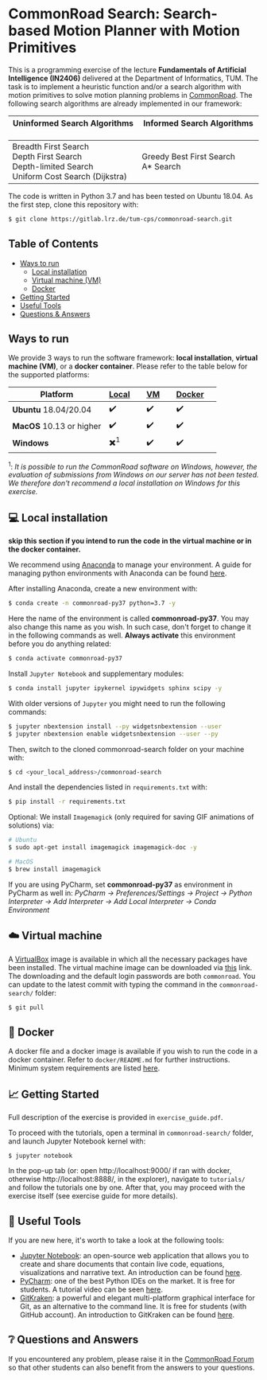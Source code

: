 # CommonRoad Search: Search-based Motion Planner with Motion Primitives

This is a programming exercise of the lecture **Fundamentals of Artificial Intelligence (IN2406)** delivered at the Department of Informatics, TUM. The task is to implement a heuristic function and/or a search algorithm with motion primitives to solve motion planning problems in [CommonRoad](https://commonroad.in.tum.de/). The following search algorithms are already implemented in our framework:

|Uninformed Search Algorithms &nbsp; &nbsp; &nbsp; &nbsp; &nbsp; &nbsp; | Informed Search Algorithms &nbsp; &nbsp; &nbsp; &nbsp; &nbsp; &nbsp;|
|-----------------------------|---------------------------|
|Breadth First Search <br /> Depth First Search <br /> Depth-limited Search <br />   Uniform Cost Search (Dijkstra)      |Greedy Best First Search <br />  A* Search                  |

The code is written in Python 3.7 and has been tested on Ubuntu 18.04. As the first step, clone this repository with:

```sh
$ git clone https://gitlab.lrz.de/tum-cps/commonroad-search.git
```

## Table of Contents
* [Ways to run](#ways-to-run)
    * [Local installation](#computer-local-installation)
    * [Virtual machine (VM)](#cloud-virtual-machine)
    * [Docker](#whale-docker)
* [Getting Started](#chart_with_upwards_trend-getting-started)
* [Useful Tools](#wrench-useful-tools)
* [Questions & Answers](#grey_question-questions-and-answers)

## Ways to run

We provide 3 ways to run the software framework: **local installation**, **virtual machine (VM)**, or a **docker container**. Please refer to the table below for the supported platforms:

| Platform                | [Local](#computer-local-installation) &nbsp; &nbsp; | [VM](#cloud-virtual-machine) &nbsp; &nbsp; | [Docker](#whale-docker) &nbsp; &nbsp; |
| --------------------------- | ----------------- | ------------------| -----------------|
| **Ubuntu** 18.04/20.04      | :heavy_check_mark:| :heavy_check_mark:|:heavy_check_mark:|
| **MacOS** 10.13 or higher   | :heavy_check_mark:| :heavy_check_mark:|:heavy_check_mark:|
| **Windows**                 | :heavy_multiplication_x:<sup>1</sup> | :heavy_check_mark:|:heavy_check_mark:|

<sup>1</sup>: _It is possible to run the CommonRoad software on Windows, however, the evaluation of submissions from Windows on our server
has not been tested. We therefore don't recommend a local installation on Windows for this exercise._


## :computer: Local installation

**skip this section if you intend to run the code in the virtual machine or in the docker container.**

We recommend using [Anaconda](https://www.anaconda.com/) to manage your environment. A guide for managing python environments with Anaconda can be found [here](https://conda.io/projects/conda/en/latest/user-guide/tasks/manage-environments.html).

After installing Anaconda, create a new environment with:
``` sh
$ conda create -n commonroad-py37 python=3.7 -y
```

Here the name of the environment is called **commonroad-py37**. You may also change this name as you wish. In such case, don't forget to change it in the following commands as well. **Always activate** this environment before you do anything related:

```sh
$ conda activate commonroad-py37
```
Install `Jupyter Notebook` and supplementary modules:
```sh
$ conda install jupyter ipykernel ipywidgets sphinx scipy -y
```

With older versions of `Jupyter` you might need to run the following commands:
```sh
$ jupyter nbextension install --py widgetsnbextension --user
$ jupyter nbextension enable widgetsnbextension --user --py
```
Then, switch to the cloned commonroad-search folder on your machine with:
```sh
$ cd <your_local_address>/commonroad-search
```

And install the dependencies listed in `requirements.txt` with:
```sh
$ pip install -r requirements.txt
```

Optional: We install `Imagemagick` (only required for saving GIF animations of solutions) via:

```sh
# Ubuntu
$ sudo apt-get install imagemagick imagemagick-doc -y

# MacOS
$ brew install imagemagick
```

If you are using PyCharm, set **commonroad-py37** as environment in PyCharm as well in: _PyCharm -> Preferences/Settings -> Project -> Python Interpreter -> Add Interpreter -> Add Local Interpreter 
-> Conda Environment_


## :cloud: Virtual machine
A [VirtualBox](https://www.virtualbox.org/) image is available in which all the necessary packages have been installed. 
The virtual machine image can be downloaded via [this](https://nextcloud.in.tum.de/index.php/s/2BspiYon9KmHf75) link. 
The downloading and the default login passwords are both `commonroad`. 
You can update to the latest commit with typing the command in the `commonroad-search/` folder:

```sh
$ git pull
```


## :whale: Docker
A docker file and a docker image is available if you wish to run the code in a docker container. 
Refer to `docker/README.md` for further instructions. Minimum system requirements are listed [here](https://docs.docker.com/desktop/).




## :chart_with_upwards_trend: Getting Started

Full description of the exercise is provided in `exercise_guide.pdf`. 

To proceed with the tutorials, open a terminal in `commonroad-search/` folder, and launch Jupyter Notebook kernel with:

```shell
$ jupyter notebook
```

In the pop-up tab (or: open http://localhost:9000/ if ran with docker, otherwise http://localhost:8888/, in the explorer), navigate to `tutorials/` and follow the tutorials one by one. After that, you may proceed with the exercise itself (see exercise guide for more details).

## :wrench: Useful Tools
If you are new here, it's worth to take a look at the following tools:
- [Jupyter Notebook](): an open-source web application that allows you to create and share documents that contain live code, equations, visualizations and narrative text. An introduction can be found [here](https://realpython.com/jupyter-notebook-introduction/).
- [PyCharm](https://www.jetbrains.com/pycharm/): one of the best Python IDEs on the market. It is free for students. A tutorial video can be seen [here](https://www.youtube.com/watch?v=56bPIGf4us0&list=PLX4nwNAsU8OJUuLvmUvxpg-bdPqYVODGU).
- [GitKraken](https://www.gitkraken.com/): a powerful and elegant multi-platform graphical interface for Git, as an alternative to the command line. It is free for students (with GitHub account). An introduction to GitKraken can be found [here](https://www.youtube.com/c/Gitkraken/playlists).
## :grey_question: Questions and Answers 

If you encountered any problem, please raise it in the [CommonRoad Forum](https://commonroad.in.tum.de/forum/) so that other students can also benefit from the answers to your questions.
